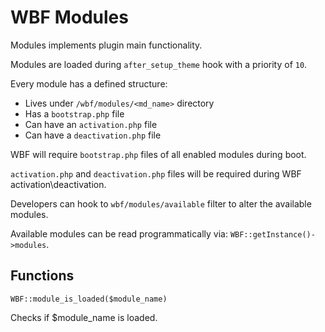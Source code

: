 WBF Modules
===================
Modules implements plugin main functionality.

Modules are loaded during `after_setup_theme` hook with a priority of `10`.

Every module has a defined structure:

- Lives under `/wbf/modules/<md_name>` directory
- Has a `bootstrap.php` file
- Can have an `activation.php` file
- Can have a `deactivation.php` file

WBF will require `bootstrap.php` files of all enabled modules during boot.

`activation.php` and `deactivation.php` files will be required during WBF activation\deactivation.

Developers can hook to `wbf/modules/available` filter to alter the available modules.

Available modules can be read programmatically via: `WBF::getInstance()->modules`.

Functions
---------

`WBF::module_is_loaded($module_name)`
   
Checks if $module_name is loaded.